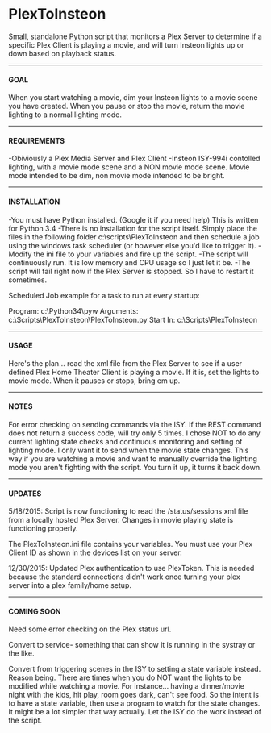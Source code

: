 # PlexToInsteon
Small, standalone Python script that monitors a Plex Server to determine if a specific Plex Client is playing a movie, and will turn Insteon lights up or down based on playback status. 


-------------------------------------------------
#### GOAL
When you start watching a movie, dim your Insteon lights to a movie scene you have created. When you pause or stop the movie, return the movie lighting to a normal lighting mode.

-------------------------------------------------
#### REQUIREMENTS
-Obiviously a Plex Media Server and Plex Client
-Insteon ISY-994i contolled lighting, with a movie mode scene and a NON  movie mode scene. Movie mode intended to be dim, non movie mode intended to be bright.

-------------------------------------------------
#### INSTALLATION
-You must have Python installed. (Google it if you need help) This is written for Python 3.4
-There is no installation for the script itself. Simply place the files in the following folder c:\scripts\PlexToInsteon and then schedule a job using the windows task scheduler (or however else you'd like to trigger it). 
-Modify the ini file to your variables and fire up the script. 
-The script will continuously run. It is low memory and CPU usage so I just let it be.
-The script will fail right now if the Plex Server is stopped. So I have to restart it sometimes.

Scheduled Job example for a task to run at every startup:

Program: c:\Python34\pyw
Arguments: c:\Scripts\PlexToInsteon\PlexToInsteon.py
Start In: c:\Scripts\PlexToInsteon

-------------------------------------------------
#### USAGE
Here's the plan... read the xml file from the Plex Server to see if a user defined Plex Home Theater Client is playing a movie. If it is, set the lights to movie mode. When it pauses or stops, bring em up.

-------------------------------------------------
#### NOTES
For error checking on sending commands via the ISY. If the REST command does not return a success code, will try only 5 times. 
I chose NOT to do any current lighting state checks and continuous monitoring and setting of lighting mode. I only want it to send when the movie state changes. This way if you are watching a movie and want to manually override the lighting mode you aren't fighting with the script. You turn it up, it turns it back down. 

-------------------------------------------------
#### UPDATES
5/18/2015:
Script is now functioning to read the /status/sessions xml file from a locally hosted Plex Server. Changes in movie playing state is functioning properly.

The PlexToInsteon.ini file contains your variables. You must use your Plex Client ID as shown in the devices list on your server.

12/30/2015:
Updated Plex authentication to use PlexToken. This is needed because the standard connections didn't work once turning your plex server into a plex family/home setup.

-------------------------------------------------
#### COMING SOON

Need some error checking on the Plex status url.

Convert to service- something that can show it is running in the systray or the like.

Convert from triggering scenes in the ISY to setting a state variable instead. Reason being. There are times when you do NOT want the lights to be modified while watching a movie. For instance... having a dinner/movie night with the kids, hit play, room goes dark, can't see food. So the intent is to have a state variable, then use a program to watch for the state changes. It might be a lot simpler that way actually. Let the ISY do the work instead of the script.

